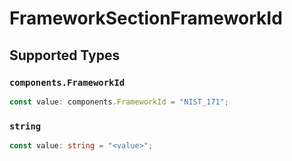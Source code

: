 # FrameworkSectionFrameworkId


## Supported Types

### `components.FrameworkId`

```typescript
const value: components.FrameworkId = "NIST_171";
```

### `string`

```typescript
const value: string = "<value>";
```

